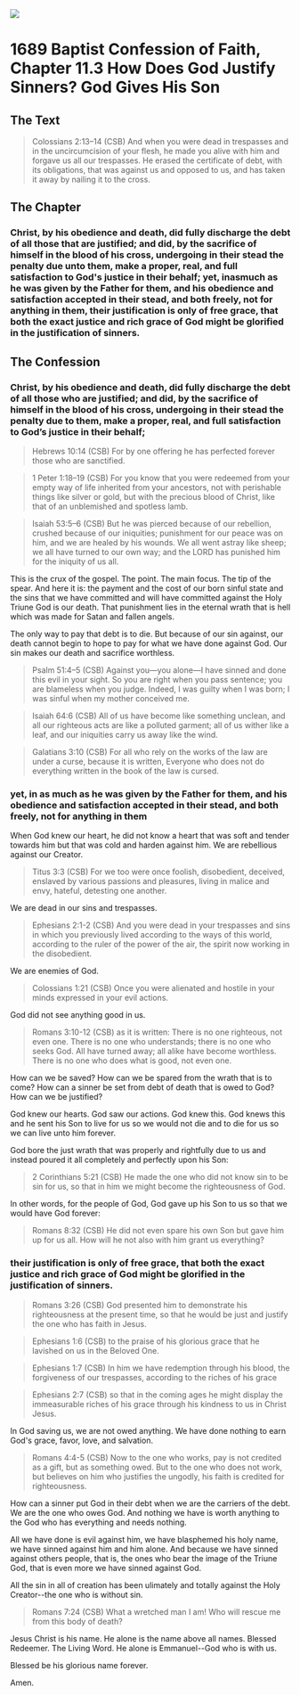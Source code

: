 <img class="intro-right" src="/images/art-1689.png">

# 1689 Baptist Confession of Faith, Chapter 11.3 How Does God Justify Sinners? God Gives His Son

## The Text

>Colossians 2:13–14 (CSB) And when you were dead in trespasses and in the uncircumcision of your flesh, he made you alive with him and forgave us all our trespasses. He erased the certificate of debt, with its obligations, that was against us and opposed to us, and has taken it away by nailing it to the cross.

## The Chapter

### Christ, by his obedience and death, did fully discharge the debt of all those that are justified; and did, by the sacrifice of himself in the blood of his cross, undergoing in their stead the penalty due unto them, make a proper, real, and full satisfaction to God's justice in their behalf; yet, inasmuch as he was given by the Father for them, and his obedience and satisfaction accepted in their stead, and both freely, not for anything in them, their justification is only of free grace, that both the exact justice and rich grace of God might be glorified in the justification of sinners.

## The Confession

### Christ, by his obedience and death, did fully discharge the debt of all those who are justified; and did, by the sacrifice of himself in the blood of his cross, undergoing in their stead the penalty due to them, make a proper, real, and full satisfaction to God’s justice in their behalf;

>Hebrews 10:14 (CSB) For by one offering he has perfected forever those who are sanctified.

>1 Peter 1:18–19 (CSB) For you know that you were redeemed from your empty way of life inherited from your ancestors, not with perishable things like silver or gold, but with the precious blood of Christ, like that of an unblemished and spotless lamb.

>Isaiah 53:5–6 (CSB) But he was pierced because of our rebellion, crushed because of our iniquities; punishment for our peace was on him, and we are healed by his wounds. We all went astray like sheep; we all have turned to our own way; and the LORD has punished him for the iniquity of us all.

This is the crux of the gospel. The point. The main focus. The tip of the spear. And here it is: the payment and the cost of our born sinful state and the sins that we have committed and will have committed against the Holy Triune God is our death. That punishment lies in the eternal wrath that is hell which was made for Satan and fallen angels.

The only way to pay that debt is to die. But because of our sin against, our death cannot begin to hope to pay for what we have done against God. Our sin makes our death and sacrifice worthless.

>Psalm 51:4–5 (CSB) Against you—you alone—I have sinned and done this evil in your sight. So you are right when you pass sentence; you are blameless when you judge. Indeed, I was guilty when I was born; I was sinful when my mother conceived me.

>Isaiah 64:6 (CSB) All of us have become like something unclean, and all our righteous acts are like a polluted garment; all of us wither like a leaf, and our iniquities carry us away like the wind.

>Galatians 3:10 (CSB) For all who rely on the works of the law are under a curse, because it is written, Everyone who does not do everything written in the book of the law is cursed.

### yet, in as much as he was given by the Father for them, and his obedience and satisfaction accepted in their stead, and both freely, not for anything in them

When God knew our heart, he did not know a heart that was soft and tender towards him but that was cold and harden against him. We are rebellious against our Creator.

>Titus 3:3 (CSB) For we too were once foolish, disobedient, deceived, enslaved by various passions and pleasures, living in malice and envy, hateful, detesting one another.

We are dead in our sins and trespasses.

>Ephesians 2:1-2 (CSB) And you were dead in your trespasses and sins in which you previously lived according to the ways of this world, according to the ruler of the power of the air, the spirit now working in the disobedient.

We are enemies of God.

>Colossians 1:21 (CSB) Once you were alienated and hostile in your minds expressed in your evil actions.

God did not see anything good in us.

>Romans 3:10-12 (CSB) as it is written: There is no one righteous, not even one. There is no one who understands; there is no one who seeks God. All have turned away; all alike have become worthless. There is no one who does what is good, not even one.

How can we be saved? How can we be spared from the wrath that is to come? How can a sinner be set from debt of death that is owed to God? How can we be justified?

God knew our hearts. God saw our actions. God knew this. God knews this and he sent his Son to live for us so we would not die and to die for us so we can live unto him forever.

God bore the just wrath that was properly and rightfully due to us and instead poured it all completely and perfectly upon his Son:

>2 Corinthians 5:21 (CSB) He made the one who did not know sin to be sin for us, so that in him we might become the righteousness of God.

In other words, for the people of God, God gave up his Son to us so that we would have God forever:

>Romans 8:32 (CSB) He did not even spare his own Son but gave him up for us all. How will he not also with him grant us everything?

### their justification is only of free grace, that both the exact justice and rich grace of God might be glorified in the justification of sinners.

>Romans 3:26 (CSB) God presented him to demonstrate his righteousness at the present time, so that he would be just and justify the one who has faith in Jesus.

>Ephesians 1:6 (CSB) to the praise of his glorious grace that he lavished on us in the Beloved One.

>Ephesians 1:7 (CSB) In him we have redemption through his blood, the forgiveness of our trespasses, according to the riches of his grace

>Ephesians 2:7 (CSB) so that in the coming ages he might display the immeasurable riches of his grace through his kindness to us in Christ Jesus.

In God saving us, we are not owed anything. We have done nothing to earn God's grace, favor, love, and salvation. 

>Romans 4:4-5 (CSB) Now to the one who works, pay is not credited as a gift, but as something owed. But to the one who does not work, but believes on him who justifies the ungodly, his faith is credited for righteousness.

How can a sinner put God in their debt when we are the carriers of the debt. We are the one who owes God. And nothing we have is worth anything to the God who has everything and needs nothing.

All we have done is evil against him, we have blasphemed his holy name, we have sinned against him and him alone. And because we have sinned against others people, that is, the ones who bear the image of the Triune God, that is even more we have sinned against God.

All the sin in all of creation has been ulimately and totally against the Holy Creator--the one who is without sin.

>Romans 7:24 (CSB) What a wretched man I am! Who will rescue me from this body of death?

Jesus Christ is his name. He alone is the name above all names. Blessed Redeemer. The Living Word. He alone is Emmanuel--God who is with us.

Blessed be his glorious name forever.

Amen.
